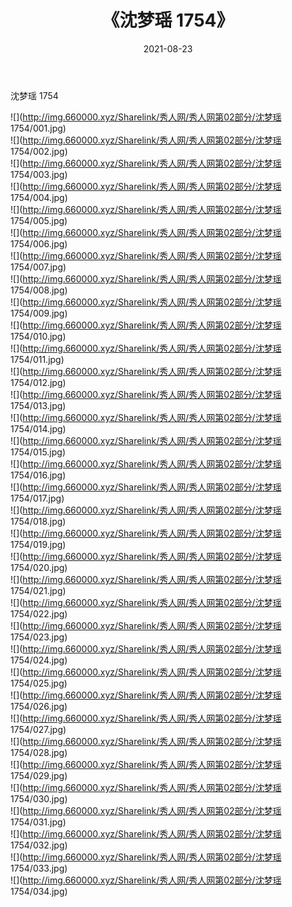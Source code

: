 ﻿---
layout: post
title:  《沈梦瑶 1754》
date:   2021-08-23
img: http://img.660000.xyz/Sharelink/秀人网/秀人网第02部分/沈梦瑶 1754/000.jpg
categories: [美女, 清纯, 唯美]
---

沈梦瑶 1754

  ![](http://img.660000.xyz/Sharelink/秀人网/秀人网第02部分/沈梦瑶 1754/001.jpg) <br> ![](http://img.660000.xyz/Sharelink/秀人网/秀人网第02部分/沈梦瑶 1754/002.jpg) <br> ![](http://img.660000.xyz/Sharelink/秀人网/秀人网第02部分/沈梦瑶 1754/003.jpg) <br> ![](http://img.660000.xyz/Sharelink/秀人网/秀人网第02部分/沈梦瑶 1754/004.jpg) <br> ![](http://img.660000.xyz/Sharelink/秀人网/秀人网第02部分/沈梦瑶 1754/005.jpg) <br> ![](http://img.660000.xyz/Sharelink/秀人网/秀人网第02部分/沈梦瑶 1754/006.jpg) <br> ![](http://img.660000.xyz/Sharelink/秀人网/秀人网第02部分/沈梦瑶 1754/007.jpg) <br> ![](http://img.660000.xyz/Sharelink/秀人网/秀人网第02部分/沈梦瑶 1754/008.jpg) <br> ![](http://img.660000.xyz/Sharelink/秀人网/秀人网第02部分/沈梦瑶 1754/009.jpg) <br> ![](http://img.660000.xyz/Sharelink/秀人网/秀人网第02部分/沈梦瑶 1754/010.jpg) <br> ![](http://img.660000.xyz/Sharelink/秀人网/秀人网第02部分/沈梦瑶 1754/011.jpg) <br> ![](http://img.660000.xyz/Sharelink/秀人网/秀人网第02部分/沈梦瑶 1754/012.jpg) <br> ![](http://img.660000.xyz/Sharelink/秀人网/秀人网第02部分/沈梦瑶 1754/013.jpg) <br> ![](http://img.660000.xyz/Sharelink/秀人网/秀人网第02部分/沈梦瑶 1754/014.jpg) <br> ![](http://img.660000.xyz/Sharelink/秀人网/秀人网第02部分/沈梦瑶 1754/015.jpg) <br> ![](http://img.660000.xyz/Sharelink/秀人网/秀人网第02部分/沈梦瑶 1754/016.jpg) <br> ![](http://img.660000.xyz/Sharelink/秀人网/秀人网第02部分/沈梦瑶 1754/017.jpg) <br> ![](http://img.660000.xyz/Sharelink/秀人网/秀人网第02部分/沈梦瑶 1754/018.jpg) <br> ![](http://img.660000.xyz/Sharelink/秀人网/秀人网第02部分/沈梦瑶 1754/019.jpg) <br> ![](http://img.660000.xyz/Sharelink/秀人网/秀人网第02部分/沈梦瑶 1754/020.jpg) <br> ![](http://img.660000.xyz/Sharelink/秀人网/秀人网第02部分/沈梦瑶 1754/021.jpg) <br> ![](http://img.660000.xyz/Sharelink/秀人网/秀人网第02部分/沈梦瑶 1754/022.jpg) <br> ![](http://img.660000.xyz/Sharelink/秀人网/秀人网第02部分/沈梦瑶 1754/023.jpg) <br> ![](http://img.660000.xyz/Sharelink/秀人网/秀人网第02部分/沈梦瑶 1754/024.jpg) <br> ![](http://img.660000.xyz/Sharelink/秀人网/秀人网第02部分/沈梦瑶 1754/025.jpg) <br> ![](http://img.660000.xyz/Sharelink/秀人网/秀人网第02部分/沈梦瑶 1754/026.jpg) <br> ![](http://img.660000.xyz/Sharelink/秀人网/秀人网第02部分/沈梦瑶 1754/027.jpg) <br> ![](http://img.660000.xyz/Sharelink/秀人网/秀人网第02部分/沈梦瑶 1754/028.jpg) <br> ![](http://img.660000.xyz/Sharelink/秀人网/秀人网第02部分/沈梦瑶 1754/029.jpg) <br> ![](http://img.660000.xyz/Sharelink/秀人网/秀人网第02部分/沈梦瑶 1754/030.jpg) <br> ![](http://img.660000.xyz/Sharelink/秀人网/秀人网第02部分/沈梦瑶 1754/031.jpg) <br> ![](http://img.660000.xyz/Sharelink/秀人网/秀人网第02部分/沈梦瑶 1754/032.jpg) <br> ![](http://img.660000.xyz/Sharelink/秀人网/秀人网第02部分/沈梦瑶 1754/033.jpg) <br> ![](http://img.660000.xyz/Sharelink/秀人网/秀人网第02部分/沈梦瑶 1754/034.jpg) <br>